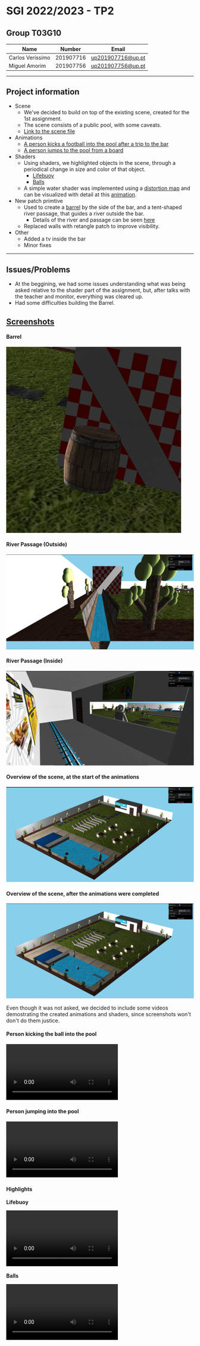 # SGI 2022/2023 - TP2

## Group T03G10

| Name              | Number    | Email            |
| ----------------- | --------- | ----------------- |
| Carlos Veríssimo | 201907716 | up201907716@up.pt |
| Miguel Amorim     | 201907756 | up201907756@up.pt   |

----
## Project information
- Scene
  - We've decided to build on top of the existing scene, created for the 1st assignment.
  - The scene consists of a public pool, with some caveats.
  - [Link to the scene file](scenes/sgi_tp2_T03_G10.xml)
- Animations
  - [A person kicks a football into the pool after a trip to the bar](#person-kicking-the-ball-into-the-pool)
  - [A person jumps to the pool from a board](#person-jumping-into-the-pool)
- Shaders
  - Using shaders, we highlighted objects in the scene, through a periodical change in size and color of that object.
    - [Lifebuoy](#highlights)
    - [Balls](#highlights)
  - A simple water shader was implemented using a [distortion map](scenes/images/textures/distortionmap.png) and can be visualized with detail at this [animation](#person-jumping-into-the-pool).
- New patch primtive
  - Used to create a [barrel](#barrel) by the side of the bar, and a tent-shaped river passage, that guides a river outside the bar.
    - Details of the river and passage can be seen [here](#river-passage-outside)
  - Replaced walls with retangle patch to improve visibility.
- Other
  - Added a tv inside the bar
  - Minor fixes

----
## Issues/Problems

- At the beggining, we had some issues understanding what was being asked relative to the shader part of the assignment, but, after talks with the teacher and monitor, everything was cleared up.
- Had some difficulties building the Barrel.

## [Screenshots](scenes/images/screenshots/)

#### **Barrel**

<img src="scenes/images/screenshots/barrel.png" height="500" >

#### **River Passage (Outside)**

![River-Outside](scenes/images/screenshots/river-passage-outside.png)

#### **River Passage (Inside)**

![River-Inside](scenes/images/screenshots/river-passage-inside.png)

#### **Overview of the scene, at the start of the animations**

![Overview](scenes/images/screenshots/overview-before.png)

#### **Overview of the scene, after the animations were completed**

![Overview](scenes/images/screenshots/overview-after.png)

Even though it was not asked, we decided to include some videos demostrating the created animations and shaders, since screenshots won't don't do them justice.

#### **Person kicking the ball into the pool**

![](scenes/videos/kick.mp4)

#### **Person jumping into the pool**

![](scenes/videos/jump.mp4)

#### **Highlights**

**Lifebuoy**

![](scenes/videos/highlights-lifebuoy.mp4)

**Balls**

![](scenes/videos/highlights-balls.mp4)
